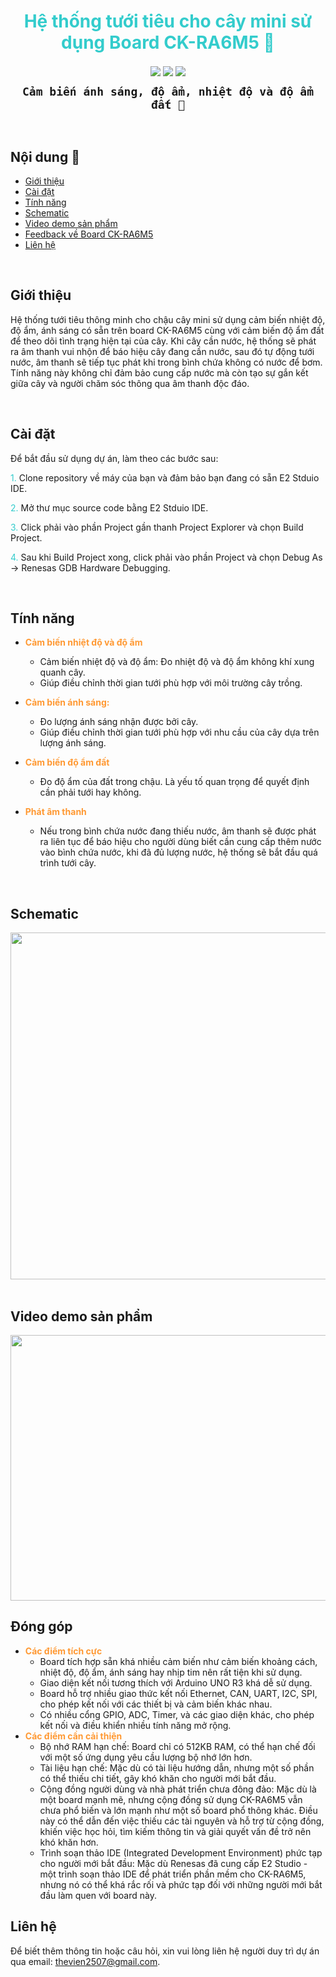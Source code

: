 <h1 align="center"><span style="color:#33cccc">Hệ thống tưới tiêu cho cây mini sử dụng Board CK-RA6M5 🎍</span></h1>

<p align="center">
  <img align="center" src="https://badgen.net/badge/icon/github?icon=github&label">
  <img align="center" src="https://badgen.net/badge/icon/git?icon=git&label">
  <img align="center" src="https://badgen.net/badge/icon/terminal?icon=terminal&label">
</p>

<p align="center">
  <strong><code style="color: name_color; font-size: 18px;">Cảm biến ánh sáng, độ ẩm, nhiệt độ và độ ẩm đất 🎋</code>
</strong></p>

<br>

## Nội dung 📂

- [Giới thiệu](#giới-thiệu)
- [Cài đặt](#cài-đặt)
- [Tính năng](#tính-năng)
- [Schematic](#schematic)
- [Video demo sản phẩm](#video-demo-sản-phẩm)
- [Feedback về Board CK-RA6M5](#đóng-góp)
- [Liên hệ](#liên-hệ)

<br>

## Giới thiệu

Hệ thống tưới tiêu thông minh cho chậu cây mini sử dụng cảm biến nhiệt độ, độ ẩm, ánh sáng có sẵn trên board CK-RA6M5 cùng với cảm biến độ ẩm đất để theo dõi tình trạng hiện tại của cây. Khi cây cần nước, hệ thống sẽ phát ra âm thanh vui nhộn để báo hiệu cây đang cần nước, sau đó tự động tưới nước, âm thanh sẽ tiếp tục phát khi trong bình chứa không có nước để bơm. Tính năng này không chỉ đảm bảo cung cấp nước mà còn tạo sự gắn kết giữa cây và người chăm sóc thông qua âm thanh độc đáo.

<br>

## Cài đặt

Để bắt đầu sử dụng dự án, làm theo các bước sau:

<span style="color:#33cccc">1.</span> Clone repository về máy của bạn và đảm bảo bạn đang có sẵn E2 Stduio IDE.

<span style="color:#33cccc">2.</span> Mở thư mục source code bằng E2 Stduio IDE.

<span style="color:#33cccc">3.</span> Click phải vào phần Project gần thanh Project Explorer và chọn Build Project.

<span style="color:#33cccc">4.</span> Sau khi Build Project xong, click phải vào phần Project và chọn Debug As -> Renesas GDB Hardware Debugging.

<br>

## Tính năng

- <span style="color:#ff9933">**Cảm biến nhiệt độ và độ ẩm**</span>

  - Cảm biến nhiệt độ và độ ẩm: Đo nhiệt độ và độ ẩm không khí xung quanh cây.
  - Giúp điều chỉnh thời gian tưới phù hợp với môi trường cây trồng.

- <span style="color:#ff9933">**Cảm biến ánh sáng:**</span>

  - Đo lượng ánh sáng nhận được bởi cây.
  - Giúp điều chỉnh thời gian tưới phù hợp với nhu cầu của cây dựa trên lượng ánh sáng.

- <span style="color:#ff9933">**Cảm biến độ ẩm đất**</span>

  - Đo độ ẩm của đất trong chậu. Là yếu tố quan trọng để quyết định cần phải tưới hay không.

- <span style="color:#ff9933">**Phát âm thanh**</span>

  - Nếu trong bình chứa nước đang thiếu nước, âm thanh sẽ được phát ra liên tục để báo hiệu cho người dùng biết cần cung cấp thêm nước vào bình chứa nước, khi đã đủ lượng nước, hệ thống sẽ bắt đầu quá trình tưới cây.

<br>

## Schematic

<div style="text-align: center;">
  <a href="https://drive.google.com/uc?id=1McouYJx6DSRdSDsLtI-h4RQH-V1U_Uc3&export=download target="_blank">
    <img src="https://drive.google.com/uc?id=1McouYJx6DSRdSDsLtI-h4RQH-V1U_Uc3&export=download" alt="Video thumbnail" width="1920" height="555">
  </a>
</div>

<br>

## Video demo sản phẩm

<div style="text-align: center;">
  <a href="https://youtu.be/6IFA8qZ6_Kg" target="_blank">
    <img src="https://drive.google.com/uc?id=1Ty28f8SqwLyGBMBXKwb2h6q4sl1AMCYN&export=download" alt="Video" width="1920" height="425">
  </a>
</div>

## Đóng góp

- <span style="color:#ff9933">**Các điểm tích cực**</span>
  - Board tích hợp sẵn khá nhiều cảm biến như cảm biến khoảng cách, nhiệt độ, độ ẩm, ánh sáng hay nhịp tim nên rất tiện khi sử dụng.
  - Giao diện kết nối tương thích với Arduino UNO R3 khá dễ sử dụng.
  - Board hỗ trợ nhiều giao thức kết nối Ethernet, CAN, UART, I2C, SPI, cho phép kết nối với các thiết bị và cảm biến khác nhau.
  - Có nhiều cổng GPIO, ADC, Timer, và các giao diện khác, cho phép kết nối và điều khiển nhiều tính năng mở rộng.
- <span style="color:#ff9933">**Các điểm cần cải thiện**</span>
  - Bộ nhớ RAM hạn chế: Board chỉ có 512KB RAM, có thể hạn chế đối với một số ứng dụng yêu cầu lượng bộ nhớ lớn hơn.
  - Tài liệu hạn chế: Mặc dù có tài liệu hướng dẫn, nhưng một số phần có thể thiếu chi tiết, gây khó khăn cho người mới bắt đầu.
  - Cộng đồng người dùng và nhà phát triển chưa đông đảo: Mặc dù là một board mạnh mẽ, nhưng cộng đồng sử dụng CK-RA6M5 vẫn chưa phổ biến và lớn mạnh như một số board phổ thông khác. Điều này có thể dẫn đến việc thiếu các tài nguyên và hỗ trợ từ cộng đồng, khiến việc học hỏi, tìm kiếm thông tin và giải quyết vấn đề trở nên khó khăn hơn.
  - Trình soạn thảo IDE (Integrated Development Environment) phức tạp cho người mới bắt đầu: Mặc dù Renesas đã cung cấp E2 Studio - một trình soạn thảo IDE để phát triển phần mềm cho CK-RA6M5, nhưng nó có thể khá rắc rối và phức tạp đối với những người mới bắt đầu làm quen với board này.

## Liên hệ

Để biết thêm thông tin hoặc câu hỏi, xin vui lòng liên hệ người duy trì dự án qua email: [thevien2507@gmail.com](mailto:thevien2507@gmail.com).

